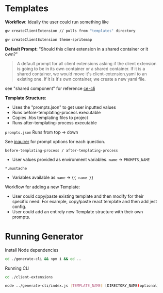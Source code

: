 # Templates

**Workflow:**
Ideally the user could run something like

```sh
gw createClientExtension // pulls from "templates" directory

gw createClientExtension theme-spritemap
```

**Default Prompt:**
"Should this client extension in a shared container or it own?"

>A default prompt for all client extensions asking if the client extension is going to be in its own container or a shared container. If it is a shared container, we would move it's client-extension.yaml to an existing one. If it is it's own container, we create a new yaml file.

see "shared component" for reference [ce-cli](https://www.npmjs.com/package/ce-cli)

**Template Structure:**
- Uses the "prompts.json" to get user inputted values
- Runs before-templating-process executable
- Copies .hbs templating files to project
- Runs after-templating-process executable

`prompts.json`
Runs from top -> down

See [inquirer](https://www.npmjs.com/package/inquirer#questions) for prompt options for each question.


`before-templating-process / after-templating-process`
- User values provided as environment variables. `name` -> `PROMPTS_NAME`

`*.mustache`
- Variables available as `name` -> `{{ name }}`

Workflow for adding a new Template:
- User could copy/paste existing template and then modify for their specific need. For example, copy/paste react template and then add jest config.
- User could add an entirely new Template structure with their own prompts.

# Running Generator

Install Node dependencies
```sh
cd ./generate-cli && npm i && cd ..
```

Running CLI

```sh
cd ./client-extensions

node ../generate-cli/index.js [TEMPLATE_NAME] [DIRECTORY_NAME(optional)]
```
